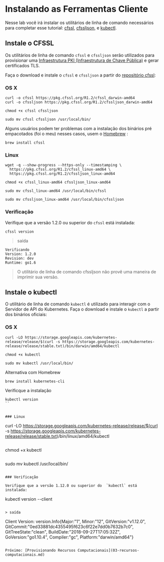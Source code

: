 # Instalando as Ferramentas Cliente

Nesse lab você irá instalar os utilitários de linha de comando necessários para completar esse tutorial: [cfssl](https://github.com/cloudflare/cfssl), [cfssljson](https://github.com/cloudflare/cfssl), e [kubectl](https://kubernetes.io/docs/tasks/tools/install-kubectl).

## Instale o CFSSL

Os utilitários de linha de comando `cfssl` e `cfssljson` serão utilizados para provisionar uma [Infraestrutura PKI (Infraestrutura de Chave Pública)](https://en.wikipedia.org/wiki/Public_key_infrastructure) e gerar certificados TLS.

Faça o download e instale o `cfssl` e `cfssljson` a partir do [repositório cfssl](https://pkg.cfssl.org):

### OS X

```
curl -o cfssl https://pkg.cfssl.org/R1.2/cfssl_darwin-amd64
curl -o cfssljson https://pkg.cfssl.org/R1.2/cfssljson_darwin-amd64
```

```
chmod +x cfssl cfssljson
```

```
sudo mv cfssl cfssljson /usr/local/bin/
```

Alguns usuários podem ter problemas com a instalação dos binários pré empacotados (foi o meu) nesses casos, usem o [Homebrew](https://brew.sh) :

```
brew install cfssl
```



### Linux

```
wget -q --show-progress --https-only --timestamping \
  https://pkg.cfssl.org/R1.2/cfssl_linux-amd64 \
  https://pkg.cfssl.org/R1.2/cfssljson_linux-amd64
```

```
chmod +x cfssl_linux-amd64 cfssljson_linux-amd64
```

```
sudo mv cfssl_linux-amd64 /usr/local/bin/cfssl
```

```
sudo mv cfssljson_linux-amd64 /usr/local/bin/cfssljson
```

### Verificação

Verifique que a versão 1.2.0 ou superior do `cfssl` está instalada:

```
cfssl version
```

> saída

```
Verificando
Version: 1.2.0
Revision: dev
Runtime: go1.6
```

> O utilitário de linha de comando cfssljson não provê uma maneira de imprimir sua versão.

## Instale o kubectl

O utilitário de linha de comando `kubectl` é utilizado para interagir com o Servidor de API do Kubernetes. Faça o download e instale o `kubectl` a partir dos binários oficiais:

### OS X

```
curl -LO https://storage.googleapis.com/kubernetes-release/release/$(curl -s https://storage.googleapis.com/kubernetes-release/release/stable.txt)/bin/darwin/amd64/kubectl
```

```
chmod +x kubectl
```

```
sudo mv kubectl /usr/local/bin/
```

Alternativa com Homebrew

```
brew install kubernetes-cli
```

Verificque a instalação

```
kubectl version
``


### Linux

```
curl -LO https://storage.googleapis.com/kubernetes-release/release/$(curl -s https://storage.googleapis.com/kubernetes-release/release/stable.txt)/bin/linux/amd64/kubectl
```

```
chmod +x kubectl
```

```
sudo mv kubectl /usr/local/bin/
```

### Verificação

Verifique que a versão 1.12.0 ou superior do  `kubectl` está instalada:

```
kubectl version --client
```

> saída

```
Client Version: version.Info{Major:"1", Minor:"12", GitVersion:"v1.12.0", GitCommit:"0ed33881dc4355495f623c6f22e7dd0b7632b7c0", GitTreeState:"clean", BuildDate:"2018-09-27T17:05:32Z", GoVersion:"go1.10.4", Compiler:"gc", Platform:"darwin/amd64"}
```

Próximo: [Provisionando Recursos Computacionais](03-recursos-computacionais.md)
